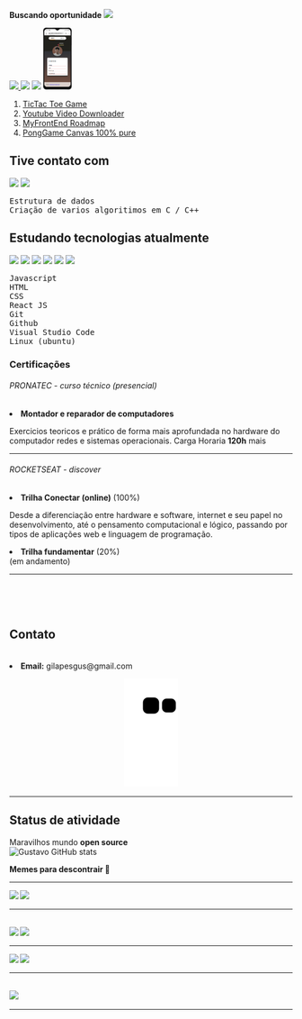 <b>Buscando oportunidade </b><img width="12" src="https://cdn-icons-png.flaticon.com/512/210/210545.png">


<a href="https://gustavocodigo.github.io/TicTacToeGame/"><img height="110" src="https://user-images.githubusercontent.com/108258194/238660742-91de84da-99f5-4842-b5eb-707599416dc5.png"> <img height="110" src="https://user-images.githubusercontent.com/108258194/238660982-ebb14e6f-ad3b-4198-b468-4dfecd26d9b0.png"></a>  <a href="https://github.com/gustavocodigo/Youtube-downloader"> <img height="110" src="https://github.com/gustavocodigo/gustavocodigo/assets/108258194/4d9401cf-1d82-46e6-8fc9-4f04dc8d5ca2"></a> <img height="110" src="https://github.com/gustavocodigo/MyFrontEndRoadMap/blob/main/screenshot.png?raw=true)r">
       




  <ol>
  <li><a href="https://gustavocodigo.github.io/TicTacToeGame/">TicTac Toe Game</a></li>
  <li><a href="https://github.com/gustavocodigo/Youtube-downloader">Youtube Video Downloader</a></li>
  <li><a href="https://gustavocodigo.github.io/MyFrontEndRoadMap/">MyFrontEnd Roadmap</a></li>
  <li><a href="https://github.com/gustavocodigo/Pong-Game-ui-Canvas-Javascript/">PongGame Canvas 100% pure</a></li>
</ol>


## Tive contato com
<img width="20" src="https://cdn.jsdelivr.net/gh/devicons/devicon/icons/c/c-original.svg" /> <img width="20" src="https://cdn.jsdelivr.net/gh/devicons/devicon/icons/cplusplus/cplusplus-plain.svg" />
          


<pre>
Estrutura de dados
Criação de varios algoritimos em C / C++
</pre>

## Estudando tecnologias atualmente
<img width="30" src="https://cdn.jsdelivr.net/gh/devicons/devicon/icons/javascript/javascript-original.svg" />  <img width="30" src="https://cdn.jsdelivr.net/gh/devicons/devicon/icons/html5/html5-original-wordmark.svg" /> <img width="30" src="https://cdn.jsdelivr.net/gh/devicons/devicon/icons/css3/css3-original-wordmark.svg" />  <img width="30" src="https://cdn.jsdelivr.net/gh/devicons/devicon/icons/git/git-original-wordmark.svg" /> <img width="30" src="https://cdn.jsdelivr.net/gh/devicons/devicon/icons/vscode/vscode-original.svg" /> <img width="30" src="https://cdn.jsdelivr.net/gh/devicons/devicon/icons/linux/linux-original.svg" />



<pre>
Javascript
HTML
CSS
React JS
Git
Github
Visual Studio Code
Linux (ubuntu)
</pre>




<h3>Certificações</h3>
<h6>PRONATEC - curso técnico (presencial)</h6>
   <li><b>Montador e reparador de computadores</b>
    
    
  <p>Exercicios teoricos e prático de forma mais aprofundada no hardware do computador redes e sistemas operacionais.
Carga Horaria <b>120h</b> mais</p>
  </li>
<hr>
  <h6>ROCKETSEAT - discover</h6>
  <li><b>Trilha Conectar (online)</b> (100%)
    <p>Desde a diferenciação entre hardware e software, internet e seu papel no desenvolvimento, até o pensamento computacional e lógico, passando por tipos de aplicações web e linguagem de programação.</p>
   </li>
<!-- <img width=180 src="https://github.com/gustavocodigo/gustavocodigo/assets/108258194/88a68eb5-0958-43c6-a87a-96fd9ac96f14">
   -->
   <li><b>Trilha fundamentar</b> (20%)<br>(em andamento)</li>
   <hr>
  <br>
  <br>
  <br>
 
 
 
## Contato
  
  
  <br>
  
  
 
  <li><b>Email:</b> gilapesgus@gmail.com</li> 
  


  
  
  <p align="center">

  <img src="https://raw.githubusercontent.com/rafaballerini/rafaballerini/output/github-contribution-grid-snake.svg">
<hr>



## Status de atividade
Maravilhos mundo <b>open source</b>
<br>
![Gustavo GitHub stats](https://github-readme-stats.vercel.app/api?username=gustavocodigo&show_icons=true&count_private=true)

</p>
  <caption><b>Memes para descontrair 🤣 </caption>
  <br>
  <hr>
  <img height=210  src="https://img1.daumcdn.net/thumb/R1280x0/?scode=mtistory2&fname=https%3A%2F%2Fblog.kakaocdn.net%2Fdn%2FtSsm0%2Fbtrp00uk88r%2FKrfeV5ikdTKEKWt0KO66A0%2Fimg.jpg">
  <img height=210 src="https://encrypted-tbn0.gstatic.com/images?q=tbn:ANd9GcSRJYDawJ6u23_VZmIpJj3S9oCSPfVzAK8L1w&usqp=CAU">
  <hr>
 
  
  <br>

  <img height=210 src="https://encrypted-tbn0.gstatic.com/images?q=tbn:ANd9GcTVZzbLd2htyXQdgi9SaJ9z7FQCeduktSvWRSUiEuyf07Nfa7LPV4PkYcSm&s=10">
  <img height=210 src="https://encrypted-tbn0.gstatic.com/images?q=tbn:ANd9GcSzSgYAgAxeWYzq3EBcRJZOAsHwtHUzyhCcJQ&usqp=CAU">
  <hr>
  <img height=210 src="https://encrypted-tbn0.gstatic.com/images?q=tbn:ANd9GcSCCJPia1kXg7FdX6OluYmVO_CcTKBeqHV6rw&usqp=CAU">
  <img height=210 src="https://encrypted-tbn0.gstatic.com/images?q=tbn:ANd9GcS0TP-lM-LVwupI47q6R1tANVrTrn_nlOROUw&usqp=CAU">
  <hr>

  <br>
 
  <img height=210 src="https://encrypted-tbn0.gstatic.com/images?q=tbn:ANd9GcQJUbQ6DEjIPzbu7GWjpGjfXSkR-FS2Zep7oA&usqp=CAU">
  
  <hr>
 

